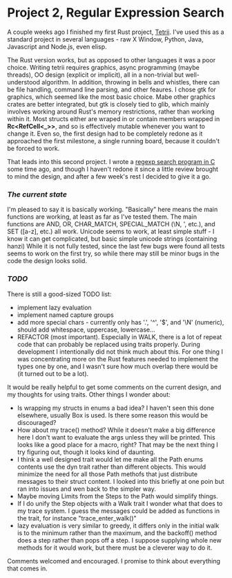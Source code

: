 # Project 2, Regular Expression Search

A couple weeks ago I finished my first Rust project, [Tetrii](https://github.com/russellyoung/tetrii). I've used this as a standard project in several languages - raw X Window, Python, Java, Javascript and Node.js, even elisp. 

The Rust version works, but as opposed to other languages it was a poor choice. Writing tetrii requires graphics, async programming (maybe threads), OO design (explicit or implicit), all in a non-trivial but well-understood algorithm. In addition, throwing in bells and whistles, there can be file handling, command line parsing, and other feaures. I chose gtk for graphics, which seemed like the most basic choice. Mabe other graphics crates are better integrated, but gtk is closely tied to glib, which mainly involves working around Rust's memory restrictions, rather than working within it. Most structs either are wraped in or contain members wrapped in **Rc<RefCell<_>>**, and so is effectively mutable whenever you want to change it. Even so, the first design had to be completely redone as it approached the first milestone, a single running board, because it couldn't be forced to work.

That leads into this second project. I wrote a [regexp search program in C](https://young-0.com/regexp) some time ago, and though I haven't redone it since a little review brought to mind the design, and after a few week's rest I decided to give it a go.

### _The current state_

I'm pleased to say it is basically working. "Basically" here means the main functions are working, at least as far as I've tested them. The main functions are AND, OR, CHAR_MATCH, SPECIAL_MATCH (\N, ', etc.), and SET ([a-z], etc.) all work. Unicode seems to work, at least simple stuff - I know it can get complicated, but basic simple unicode strings (containing hanzi) While it is not fully tested, since the last few bugs were found all tests seems to work on the first try, so while there may still be minor bugs in the code the design looks solid.

### _TODO_

There is still a good-sized TODO list:

- implement lazy evaluation
- implement named capture groups
- add more special chars - currently only has '.', '^', '$', and '\N' (numeric), should add whitespace, uppercase, lowercase...
- REFACTOR (most important). Especially in WALK, there is a lot of repeat code that can probably be replaced using traits properly. During development I intentionally did not think much about this. For one thing I was concentrating more on the Rust features needed to implement the types one by one, and I wasn't sure how much overlap there would be (it turned out to be a lot).

It would be really helpful to get some comments on the current design, and my thoughts for using traits. Other things I wonder about:

- Is wrapping my structs in enums a bad idea? I haven't seen this done elsewhere, usually Box is used. Is there some reason this would be discouraged?
- How about my trace() method? While it doesn't make a big difference here I don't want to evaluate the args unless they will be printed. This looks like a good place for a macro, right? That may be the next thing I try figuring out, though it looks kind of daunting.
- I think a well designed trait would let me make all the Path enums contents use the dyn trait rather than different objects. This would minimize the need for all those Path methofs that just distribute messages to their struct content. I looked into this briefly at one poin but ran into issues and wen back to the simpler way.
- Maybe moving Limits from the Steps to the Path would simplify things.
- If I do unify the Step objects with a Walk trait I wonder what that does to my trace system. I guess the messages could be added as functions in the trait, for instance "trace_enter_walk()"
- lazy evaluation is very similar to greedy, it differs only in the initial walk is to the minimum rather than the maximum, and the backoff() method does a step rather than pops off a step. I suppose supplying whole new methods for it would work, but there must be a cleverer way to do it.

Comments welcomed and encouraged. I promise to think about everything that comes in.
